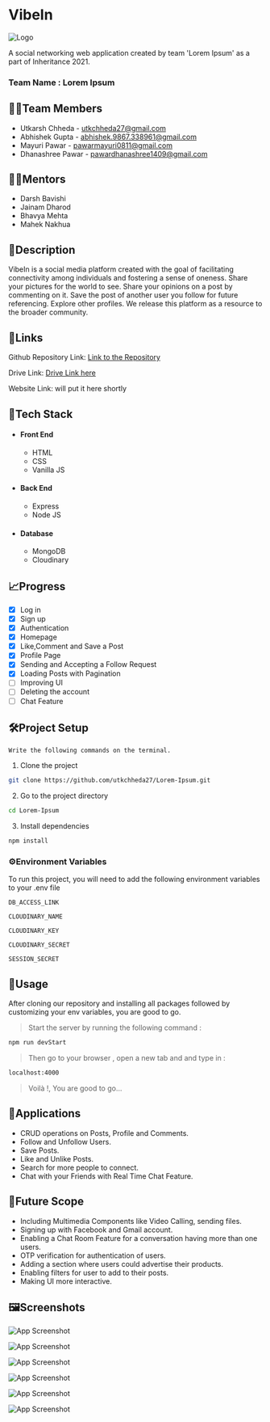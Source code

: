 
# VibeIn

![Logo](https://drive.google.com/uc?export=view&id=1rID3gS_7fSH9uFHCcevNBVERcrvH5Ham )

A social networking web application created by team 
'Lorem Ipsum' as a part of Inheritance 2021.

### Team Name : Lorem Ipsum




## 🧑‍💻Team Members 

- Utkarsh Chheda - [utkchheda27@gmail.com](utkchheda27@gmail.com)
- Abhishek Gupta - [abhishek.9867.338961@gmail.com](abhishek.9867.338961@gmail.com)
- Mayuri Pawar - [pawarmayuri0811@gmail.com](pawarmayuri0811@gmail.com)
- Dhanashree Pawar - [pawardhanashree1409@gmail.com](pawardhanashree1409@gmail.com)


## 👨‍🏫Mentors

- Darsh Bavishi
- Jainam Dharod
- Bhavya Mehta
- Mahek Nakhua
## 📃Description

VibeIn is a social media platform created with the goal 
of facilitating connectivity among individuals and 
fostering a sense of oneness. Share your pictures for 
the world to see. Share your opinions on a post by commenting 
on it. Save the post of another user you follow for future 
referencing. Explore other profiles. We release this platform as a 
resource to the broader community.

## 🔗Links

Github Repository Link: [Link to the Repository](https://github.com/utkchheda27/Lorem-Ipsum)

Drive Link: [Drive Link here](https://drive.google.com/drive/folders/1uHh5ttyB0eHTOSBb9G-DnI0fvuHgO5mH?usp=sharing)

Website Link: will put it here shortly



## 🦾Tech Stack

* #### Front End
  * HTML
  * CSS []()
  * Vanilla JS
* #### Back End
  * Express
  * Node JS
* #### Database
  * MongoDB
  * Cloudinary
## 📈Progress

- [x] Log in 
- [x] Sign up
- [x] Authentication
- [x] Homepage
- [x] Like,Comment and Save a Post
- [x] Profile Page
- [x] Sending and Accepting a Follow Request
- [x] Loading Posts with Pagination
- [ ] Improving UI
- [ ] Deleting the account  
- [ ] Chat Feature
 
## 🛠️Project Setup

`Write the following commands on the terminal.`


1. Clone the project

```bash
git clone https://github.com/utkchheda27/Lorem-Ipsum.git
```

2. Go to the project directory

```bash
cd Lorem-Ipsum
```

3. Install dependencies

```bash
npm install
```


### ⚙️Environment Variables

To run this project, you will need to add the following environment variables to your .env file

`DB_ACCESS_LINK`

`CLOUDINARY_NAME`

`CLOUDINARY_KEY`

`CLOUDINARY_SECRET`

`SESSION_SECRET`


## 📌Usage

After cloning our repository and installing all packages 
followed by customizing your env variables, you are good to go.

> Start the server by running the following command :
 
```bash
npm run devStart
```

> Then go to your browser , open a new tab and and type in :

```bash
localhost:4000
```
> Voilà !, You are good to go...
## 📑Applications

- CRUD operations on Posts, Profile and Comments.
- Follow and Unfollow Users.
- Save Posts.
- Like and Unlike Posts.
- Search for more people to connect.
- Chat with your Friends with Real Time Chat Feature.


## 🔮Future Scope

- Including Multimedia Components like Video Calling, sending files.
- Signing up with Facebook and Gmail account.
- Enabling a Chat Room Feature for a conversation having more than one users.
- OTP verification for authentication of users.
- Adding a section where users could advertise their products.
- Enabling filters for user to add to their posts.
- Making UI more interactive.

## 🖼️Screenshots

![App Screenshot](https://drive.google.com/uc?export=view&id=1iEAsFvbBOQ-8sga82me_YiGv4veH7tCe)

![App Screenshot](https://drive.google.com/uc?export=view&id=1rt6NWjjRJcp2IOf5N2VygLnJwdrWsiX2)

![App Screenshot](https://drive.google.com/uc?export=view&id=1RaQOjjjiei9hcSmkCtYo_SeH133A2nHz)

![App Screenshot](https://drive.google.com/uc?export=view&id=1oN3WAOAmqfkQEhwSSE2Y4cGckhFNzqTP)

![App Screenshot](https://drive.google.com/uc?export=view&id=1juPRILGIPIITGWismvnCisbw-nbUg663)

![App Screenshot](https://drive.google.com/uc?export=view&id=1RlPy0EDpXz0snaS5BmtCsxiZyphGpDA7)
